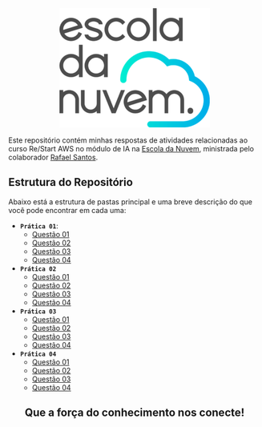 <div align="center">
    <img src="./assets/logo.png">
</div>

Este repositório contém minhas respostas de atividades relacionadas ao curso Re/Start AWS no módulo de IA na [Escola da Nuvem](https://escoladanuvem.org/), ministrada pelo colaborador [Rafael Santos](https://www.linkedin.com/in/rafasantosbzr/).

## Estrutura do Repositório

Abaixo está a estrutura de pastas principal e uma breve descrição do que você pode encontrar em cada uma:

- **`Prática 01`**:
    - [Questão 01](./pratica-1/atv-1/)
    - [Questão 02](./pratica-1/atv-2/)
    - [Questão 03](./pratica-1/atv-3/)
    - [Questão 04](./pratica-1/atv-4/)
- **`Prática 02`**
    - [Questão 01](./pratica-2/atv-1/)
    - [Questão 02](./pratica-2/atv-2/)
    - [Questão 03](./pratica-2/atv-3/)
    - [Questão 04](./pratica-2/atv-4/)
- **`Prática 03`**
    - [Questão 01](./pratica-3/atv-1/)
    - [Questão 02](./pratica-3/atv-2/)
    - [Questão 03](./pratica-3/atv-3/)
    - [Questão 04](./pratica-3/atv-4/)
- **`Prática 04`**
    - [Questão 01](./pratica-4/atv-1/)
    - [Questão 02](./pratica-4/atv-2/)
    - [Questão 03](./pratica-4/atv-3/)
    - [Questão 04](./pratica-4/atv-4/)

<div align="center">
    <h2>Que a força do conhecimento nos conecte!</h2>
</div>
